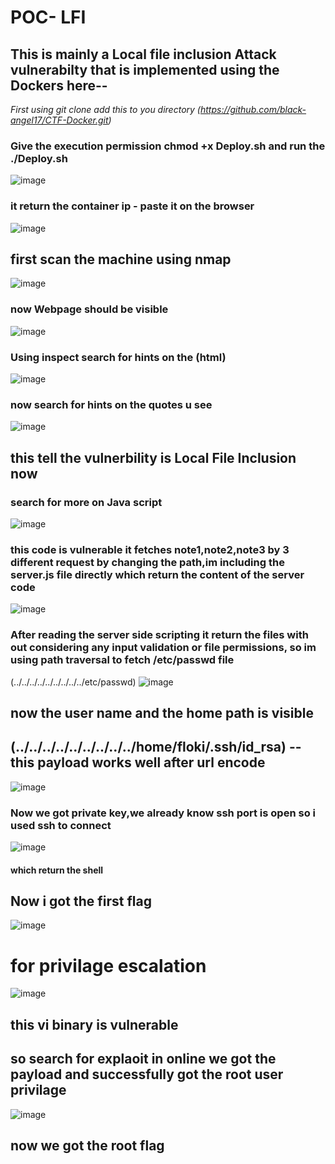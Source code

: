 # POC- LFI

## This is mainly a Local file inclusion Attack vulnerabilty that is implemented using the Dockers here--

_First using git clone add this to you directory (https://github.com/black-angel17/CTF-Docker.git)_

###  Give the execution permission chmod +x Deploy.sh and run the ./Deploy.sh
![image](https://github.com/user-attachments/assets/09c23d87-f20b-4170-bc47-fca0634b5525)

### it return the container ip - paste it on the browser
![image](https://github.com/user-attachments/assets/088676d8-0979-453e-839f-1a6440bea76c)


## first scan the machine using nmap
![image](https://github.com/user-attachments/assets/3c6e1ccd-63a4-4ea3-b2e0-4d9e49e32d34)



### now Webpage should be visible
![image](https://github.com/user-attachments/assets/2cce0d44-468e-47f8-9e8e-e0f1bb070ad7)

### Using inspect search for  hints on the (html)
![image](https://github.com/user-attachments/assets/da13c1b4-0892-45b2-a803-8283b491300d)

### now search for hints on the quotes u see

![image](https://github.com/user-attachments/assets/1cfd8085-44f4-4731-b350-fafac1996563)

## this tell the vulnerbility is Local File Inclusion now 
### search for more on Java script
![image](https://github.com/user-attachments/assets/0e689a4e-1aa4-4836-80fa-4e6882be679b)

### this code is vulnerable it fetches note1,note2,note3 by 3 different request by changing the path,im including the server.js file directly which return the content of the server code

![image](https://github.com/user-attachments/assets/c8334806-f33d-4a35-91b5-8749acf17268)

### After reading the server side scripting it return the files with out considering any input validation or file permissions, so im using path traversal to fetch /etc/passwd file 
(../../../../../../../../../etc/passwd)
![image](https://github.com/user-attachments/assets/d3c4ac12-d339-4e6a-a427-094effabe565)

## now the user name and the home path is visible

## (../../../../../../../../../home/floki/.ssh/id_rsa) -- this payload works well after url encode

![image](https://github.com/user-attachments/assets/3baabbb2-6d21-4c57-8936-cb29afaa8fda)

### Now we got private key,we already know ssh port is open so i used ssh to connect
![image](https://github.com/user-attachments/assets/1ef8d836-2fde-4d73-8e36-9cbe050d963c)

#### which return the shell
## Now i got the first flag
![image](https://github.com/user-attachments/assets/ef5136b8-323d-45ae-ad68-1f56ca56dd0f)

# for privilage escalation
![image](https://github.com/user-attachments/assets/9547e4f4-854a-4167-bc1c-77986697a6a0)

## this vi binary is vulnerable 
## so search for explaoit in online we got the payload and successfully got the root user privilage
![image](https://github.com/user-attachments/assets/587e9f7c-37e9-4104-9866-cab7f95d1ab2)

## now we got the root flag 
